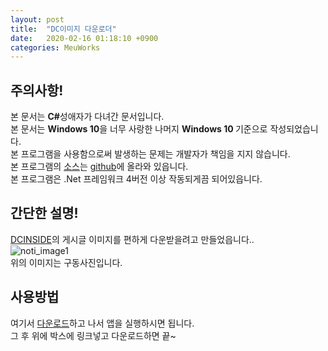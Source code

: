 ```yaml
---
layout: post
title:  "DC이미지 다운로더"
date:   2020-02-16 01:18:10 +0900
categories: MeuWorks
---
```


## 주의사항!
본 문서는 <b>C#</b>성애자가 다녀간 문서입니다.  
본 문서는 <b>Windows 10</b>을 너무 사랑한 나머지 <b>Windows 10 </b>기준으로 작성되었습니다.  
본 프로그램을 사용함으로써 발생하는 문제는 개발자가 책임을 지지 않습니다.  
본 프로그램의 [소스](https://github.com/hong9802/dcimgdownloader)는 [github](https://github.com/hong9802/dcimgdownloader)에 올라와 있읍니다.  
본 프로그램은 .Net 프레임워크 4버전 이상 작동되게끔 되어있읍니다.  


## 간단한 설명!
[DCINSIDE](https://www.dcinside.com/)의 게시글 이미지를 편하게 다운받을려고 만들었읍니다..  
![noti_image1](https://bitbucket.org/hong9802/image/raw/efc300642f14488691844ec93dd8ac8d73cb41a5/DcimgDownloader/Dcimg_Downloader.png)  
위의 이미지는 구동사진입니다.  

## 사용방법
여기서 [다운로드](https://www.dropbox.com/s/x6uzzayxq9e74e1/DCimgDownloader.exe?dl=0)하고 나서 앱을 실행하시면 됩니다.  
그 후 위에 박스에 링크넣고 다운로드하면 끝~  
